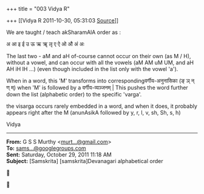 +++
title = "003 Vidya R"

+++
[[Vidya R	2011-10-30, 05:31:03 [Source](https://groups.google.com/g/samskrita/c/OdoHj29lAuM)]]



We are taught / teach akSharamAlA order as :

  

अ आ इ ई उ ऊ ऋ ॠ लृ ए ऐ ओ औ अं अः  

  

The last two - aM and aH of-course cannot occur on their own (as M / H), without a vowel, and can occur with all the vowels (aM AM uM UM, and aH AH iH IH ...) (even though included in the list only with the vowel 'a').

  

When in a word, this 'M' transforms into correspondingवर्गीय-अनुनासिका (ङ् ञ् न् ण् म्) when 'M' is followed by a  वर्गीय-व्यञ्जनम् \| This pushes the word further down the list (alphabetic order) to the specific 'varga'.

  

the visarga occurs rarely embedded in a word, and when it does, it probably appears right after the M (anunAsikA followed by y, r, l, v, sh, Sh, s, h)

  

Vidya

  

------------------------------------------------------------------------

**From:** G S S Murthy \<[murt...@gmail.com]()\>  
**To:** [sams...@googlegroups.com]()  
**Sent:** Saturday, October 29, 2011 11:18 AM  
**Subject:** \[Samskrita\] \[samskrita\]Devanagari alphabetical order  
  





